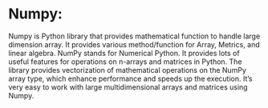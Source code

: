 # Numpy:
Numpy is Python library that provides mathematical function to handle large dimension array. It provides various method/function for Array, Metrics, and linear algebra.
NumPy stands for Numerical Python. It provides lots of useful features for operations on n-arrays and matrices in Python. The library provides vectorization of mathematical operations on the NumPy array type, which enhance performance and speeds up the execution. It’s very easy to work with large multidimensional arrays and matrices using Numpy.
